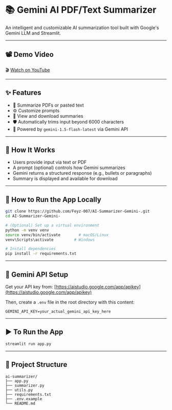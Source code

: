 # 📚 Gemini AI PDF/Text Summarizer

An intelligent and customizable AI summarization tool built with Google's Gemini LLM and Streamlit.

---

## 📽️ Demo Video

🎬 [Watch on YouTube](https://youtu.be/Ptd5jAmlJAk)

---

## ✨ Features

- 📝 Summarize PDFs or pasted text  
- ⚙️ Customize prompts  
- 📄 View and download summaries  
- 🛡️ Automatically trims input beyond 6000 characters  
- 🧠 Powered by `gemini-1.5-flash-latest` via Gemini API  

---

## 🧠 How It Works

- Users provide input via text or PDF  
- A prompt (optional) controls how Gemini summarizes  
- Gemini returns a structured response (e.g., bullets or paragraphs)  
- Summary is displayed and available for download  

---

## 🚀 How to Run the App Locally

```bash
git clone https://github.com/Feyz-007/AI-Summarizer-Gemini-.git 
cd AI-Summarizer-Gemini-

# (Optional) Set up a virtual environment
python -m venv venv
source venv/bin/activate        # macOS/Linux
venv\Scripts\activate         # Windows

# Install dependencies
pip install -r requirements.txt
```

---

## 🔐 Gemini API Setup

Get your API key from: [https://aistudio.google.com/app/apikey](https://aistudio.google.com/app/apikey)

Then, create a `.env` file in the root directory with this content:

```env
GEMINI_API_KEY=your_actual_gemini_api_key_here
```
---

## ▶️ To Run the App

```bash
streamlit run app.py
```

---

## 📂 Project Structure

```
ai-summarizer/
├── app.py
├── summarizer.py
├── utils.py
├── requirements.txt
├── .env.example
└── README.md
```